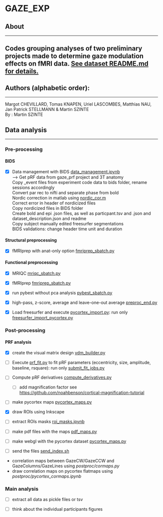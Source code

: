 # GAZE_EXP

## About
---
Codes grouping analyses of two preliminary projects made to determine
gaze modulation effects on fMRI data.
<u>See dataset README.md for details. </u>
---
## Authors (alphabetic order): 
---
Margot CHEVILLARD, Tomas KNAPEN, Uriel LASCOMBES, Matthias NAU, Jan Patrick STELLMANN & Martin SZINTE<br/>
By :  Martin SZINTE

## Data analysis
---

### Pre-processing

#### BIDS
- [x] Data management with BIDS [data_management.ipynb](analysis_code/preproc/bids/data_management.ipynb)<br/>
        --> Get pRF data from gaze_prf project and 3T anatomy<br/>
            Copy _event files from experiment code data to bids folder, rename sessions accordingly<br/>
            Convert par rec to nifti and separate phase from bold<br/>
            Nordic correction in matlab using [nordic_cor.m](analysis_code/preproc/bids/nordic_cor.m)<br/>
            Correct error in header of nordicized files<br/>
            Copy nordicized files in BIDS folder<br/>
            Create bold and epi .json files, as well as particpant.tsv and .json and dataset_description.json and readme<br/>
            Copy subject manually edited freesurfer segmentations<br/>
            BIDS validations: change header time unit and duration<br/>



#### Structural preprocessing
- [x] fMRIprep with anat-only option [fmriprep_sbatch.py](analysis_code/preproc/functional/fmriprep_sbatch.py)

#### Functional preprocessing
- [x] MRIQC [mriqc_sbatch.py](analysis_code/preproc/functional/mriqc_sbatch.py)
- [x] fMRIprep [fmriprep_sbatch.py](analysis_code/preproc/functional/fmriprep_sbatch.py)
- [x] run pybest without pca analysis [pybest_sbatch.py](analysis_code/preproc/functional/pybest_sbatch.py)
- [x] high-pass, z-score, average and leave-one-out average [preproc_end.py](analysis_code/preproc/functional/preproc_end.py)
- [x] Load freesurfer and execute [pycortex_import.py](analysis_code/preproc/functional/pycortex_import.py): run only [freesurfer_import_pycortex.py](analysis_code/preproc/functional/freesurfer_import_pycortex.py)


### Post-processing

#### PRF analysis
- [x] create the visual matrix design [vdm_builder.py](analysis_code/postproc/prf/fit/vdm_builder.ipynb)
- [ ] Execute [prf_fit.py](analysis_code/postproc/prf/fit/prf_fit.py) to fit pRF parameters (eccentricity, size, amplitude, baseline, rsquare): run only [submit_fit_jobs.py](analysis_code/postproc/prf/fit/submit_fit_jobs.py)
- [ ] Compute pRF derivatives [compute_derivatives.py](analysis_code/postproc/prf/postfit/compute_derivatives.py)
    - [ ] add magnification factor see https://github.com/noahbenson/cortical-magnification-tutorial
- [ ] make pycortex maps [pycortex_maps.py](analysis_code/postproc/prf/postfit/pycortex_maps.py)
- [x] draw ROIs using Inkscape
- [ ] extract ROIs masks [roi_masks.ipynb](analysis_code/ROIs/roi_masks.ipynb)
- [ ] make pdf files with the maps [pdf_maps.py](analysis_code/postproc/prf/postfit/pdf_maps.py)
- [ ] make webgl with the pycortex dataset [pycortex_maps.py](analysis_code/postproc/prf/webgl/pycortex_webgl.py) 
- [ ] send the files [send_index.sh](analysis_code/postproc/prf/webgl/send_index.sh)


- correlation maps between GazeCW/GazeCCW and GazeColumns/GazeLines using _postproc/cormaps.py_
- draw correlation maps on pycortex flatmaps using _postproc/pycortex_cormaps.ipynb_

### Main analysis
- [ ] extract all data as pickle files or tsv
- [ ] think about the individual participants figures


